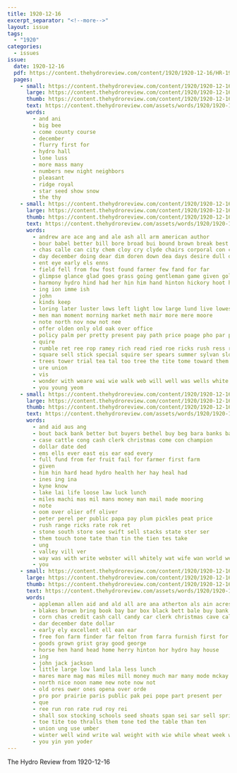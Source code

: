 ```yaml
---
title: 1920-12-16
excerpt_separator: "<!--more-->"
layout: issue
tags:
  - "1920"
categories:
  - issues
issue:
  date: 1920-12-16
  pdf: https://content.thehydroreview.com/content/1920/1920-12-16/HR-1920-12-16.pdf
  pages:
    - small: https://content.thehydroreview.com/content/1920/1920-12-16/small/HR-1920-12-16-01.jpg
      large: https://content.thehydroreview.com/content/1920/1920-12-16/large/HR-1920-12-16-01.jpg
      thumb: https://content.thehydroreview.com/content/1920/1920-12-16/thumbnails/HR-1920-12-16-01.jpg
      text: https://content.thehydroreview.com/assets/words/1920/1920-12-16/HR-1920-12-16-01.txt
      words:
        - and ani
        - big bee
        - come county course
        - december
        - flurry first for
        - hydro hall
        - lone luss
        - more mass many
        - numbers new night neighbors
        - pleasant
        - ridge royal
        - star seed show snow
        - the thy
    - small: https://content.thehydroreview.com/content/1920/1920-12-16/small/HR-1920-12-16-02.jpg
      large: https://content.thehydroreview.com/content/1920/1920-12-16/large/HR-1920-12-16-02.jpg
      thumb: https://content.thehydroreview.com/content/1920/1920-12-16/thumbnails/HR-1920-12-16-02.jpg
      text: https://content.thehydroreview.com/assets/words/1920/1920-12-16/HR-1920-12-16-02.txt
      words:
        - andrew are ace ang and ale ash all arm american author
        - bour babel better bill bore broad bui bound brown break best bank
        - chas calle can city chem cloy cry clyde chairs corporal con cappy cee curb col cash call
        - day december doing dear dim doren down dea days desire dull drilling drew driver dry
        - ent eye early els enns
        - field fell from fow fost found farmer few fand for far
        - glimpse glance glad goes grass going gentleman game given golden gordon grain
        - harmony hydro hind had her hin him hand hinton hickory hoot heart hal hess handle hed horn hor hout
        - ing ion imme ish
        - john
        - kinds keep
        - loring later luster lows left light low large lund live lowes
        - men man moment morning market meth mair more mere moore
        - note north nov now not nee
        - offer olden only old oak over office
        - policy palm per pretty present pay path price poage pho par pleas packard
        - quire
        - rumble ret ree rop ramey rich read ried roe ricks rush ress rising renew rear
        - square sell stick special squire ser spears summer sylvan slow stuart suit silos saw see sica sen seeds show seen sho sin sarber second sales store silver scott slight surgeon still sor she
        - trees tower trial tea tal too tree the tite tome toward them tay trail thet tor trude tat tool
        - ure union
        - vis
        - wonder with weare wai wie walk web will well was wells white webster wes want why waste
        - you young yeom
    - small: https://content.thehydroreview.com/content/1920/1920-12-16/small/HR-1920-12-16-03.jpg
      large: https://content.thehydroreview.com/content/1920/1920-12-16/large/HR-1920-12-16-03.jpg
      thumb: https://content.thehydroreview.com/content/1920/1920-12-16/thumbnails/HR-1920-12-16-03.jpg
      text: https://content.thehydroreview.com/assets/words/1920/1920-12-16/HR-1920-12-16-03.txt
      words:
        - and aid aus ang
        - bout back bank better but buyers bethel buy beg bara banks bales beans bin
        - case cattle cong cash clerk christmas come con champion
        - dollar date ded
        - ems ells ever east eis ear ead every
        - full fund from fer fruit fail for farmer first farm
        - given
        - him hin hard head hydro health her hay heal had
        - ines ing ina
        - kyne know
        - lake lai life loose law luck lunch
        - miles machi mas mil mans money man mail made mooring
        - note
        - oom over olier off oliver
        - peter perel per public papa pay plum pickles peat price
        - rush range ricks rate rok ret
        - stone south store see swift sell stacks state ster ser
        - them touch tone tate than tin the tien tes take
        - ung
        - valley vill ver
        - way was with write webster will whitely wat wife wan world west
        - you
    - small: https://content.thehydroreview.com/content/1920/1920-12-16/small/HR-1920-12-16-04.jpg
      large: https://content.thehydroreview.com/content/1920/1920-12-16/large/HR-1920-12-16-04.jpg
      thumb: https://content.thehydroreview.com/content/1920/1920-12-16/thumbnails/HR-1920-12-16-04.jpg
      text: https://content.thehydroreview.com/assets/words/1920/1920-12-16/HR-1920-12-16-04.txt
      words:
        - appleman allen aid and ald all are ana atherton als ain acres ask
        - blakes brown bring book bay bar box black bett bale buy bank bac bot
        - corn chas credit cash call candy car clerk christmas cave calli candies
        - dar december date dollar
        - early ely excellent ell ean ear
        - free fon farm finder far felton from farra furnish first for ford
        - goods grown grist gray good george
        - horse hen hand head home herry hinton hor hydro hay house
        - ing
        - john jack jackson
        - little large low land lala less lunch
        - mares mare mag mas miles mill money much mar many mode mckay mule
        - north nice noon name new note now not
        - old ores ower ones opena over orde
        - pro por prairie paris public pak pei pope part present per
        - que
        - ree run ron rate rud roy rei
        - shall sox stocking schools seed shoats span sei sar sell spring south store sae swan save state sale
        - toe tite too thralls them tone ted the table than ten
        - union ung use umber
        - winter well wind write wal weight with wie while wheat week weak want wat west will
        - you yin yon yoder
---
```


The Hydro Review from 1920-12-16

<!--more-->

